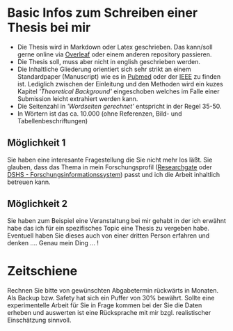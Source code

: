 # Basic Infos zum Schreiben einer Thesis bei mir
- Die Thesis wird in Markdown oder Latex geschrieben. Das kann/soll gerne online via [Overleaf](https://overleaf.com) oder einem anderen repository passieren.
- Die Thesis soll, muss aber nicht in english geschrieben werden.
- Die Inhaltliche Gliederung orientiert sich sehr strikt an einem Standardpaper (Manuscript) wie es in [Pubmed](http://pubmed.gov) oder der [IEEE](https://ieeexplore.ieee.org/Xplore/home.jsp) zu finden ist. Lediglich zwischen der Einleitung und den Methoden wird ein kuzes Kapitel _'Theoretical Background'_ eingeschoben welches im Falle einer Submission leicht extrahiert werden kann.
- Die Seitenzahl in _'Wordseiten gerechnet'_ entspricht in der Regel 35-50.
- In Wörtern ist das ca. 10.000 (ohne Referenzen, Bild- und Tabellenbeschriftungen)




## Möglichkeit 1
Sie haben eine interesante Fragestellung die Sie nicht mehr los läßt. Sie glauben, dass das Thema in mein Forschungsprofil ([Researchgate](https://www.researchgate.net/profile/Bjoern_Braunstein) oder [DSHS - Forschungsinformationssystem](https://fis.dshs-koeln.de/portal/de/persons/bjoern-braunstein(1be5c71d-3cc0-46c5-bf73-4b077e3c0cb2).html)) passt und ich die Arbeit inhaltlich betreuen kann.

## Möglichkeit 2
Sie haben zum Beispiel eine Veranstaltung bei mir gehabt in der ich erwähnt habe das ich für ein spezifisches Topic eine Thesis zu vergeben habe. Eventuell haben Sie dieses auch von einer dritten Person erfahren und denken .... Genau mein Ding ... ! 



# Zeitschiene
Rechnen Sie bitte von gewünschten Abgabetermin rückwärts in Monaten. Als Backup bzw. Safety hat sich ein Puffer von 30% bewährt.
Sollte eine experimentelle Arbeit für Sie in Frage kommen bei der Sie die Daten erheben und auswerten ist eine Rücksprache mit mir bzgl. realistischer Einschätzung sinnvoll. 
